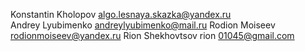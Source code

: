 Konstantin Kholopov algo.lesnaya.skazka@yandex.ru<br>
Andrey Lyubimenko andreylyubimenko@mail.ru
Rodion Moiseev rodionmoiseev@yandex.ru
Rion Shekhovtsov rion 01045@gmail.com

